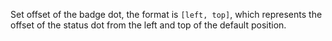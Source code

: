 Set offset of the badge dot, the format is `[left, top]`, which represents the offset of the status dot from the left and top of the default position.